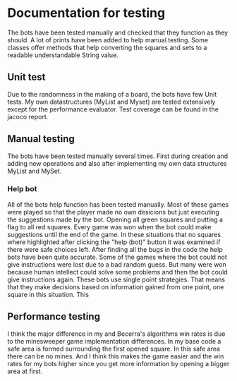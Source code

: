 # Documentation for testing

The bots have been tested manually and checked that they function as they should. A lot of prints have been added to help manual testing. Some classes offer methods that help converting the squares and sets to a readable understandable String value.

## Unit test

Due to the randomness in the making of a board, the bots have few Unit tests. My own datastructures (MyList and Myset) are tested extensively except for the performance evaluator. Test coverage can be found in the jacoco report.

## Manual testing

The bots have been tested manually several times. First during creation and adding new operations and also after implementing my own data structures MyList and MySet. 

### Help bot

All of the bots help function has been tested manually. Most of these games were played so that the player made no own desicions but just executing the suggestions made by the bot. Opening all green squares and putting a flag to all red squares. Every game was won when the bot could make suggestions until the end of the game. In these situations that no squares where highlighted after clicking the "help (bot)" button it was examined if there were safe choices left. After finding all the bugs in the code the help bots have been quite accurate. Some of the games where the bot could not give instructions were lost due to a bad random guess. But many were won because human intellect could solve some problems and then the bot could give instructions again. These bots use single point strategies. That means that they make decisions based on information gained from one point, one square in this situation. This 

## Performance testing

I think the major difference in my and Becerra's algorithms win rates is due to the minesweeper game implementation differences. In my base code a safe area is formed surrounding the first opened square. In this safe area there can be no mines. And I think this makes the game easier and the win rates for my bots higher since you get more information by opening a bigger area at first.
